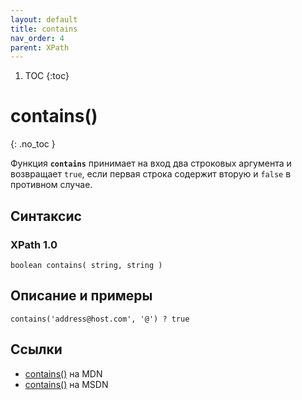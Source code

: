 ```yaml
---
layout: default
title: contains
nav_order: 4
parent: XPath
---
```


<!-- prettier-ignore-start -->
1. TOC
{:toc}

# contains()
{: .no_toc }
<!-- prettier-ignore-end -->

Функция **`contains`** принимает на вход два строковых аргумента и возвращает `true`, если первая строка содержит вторую и `false` в противном случае.

## Синтаксис

### XPath 1.0

```
boolean contains( string, string )
```

## Описание и примеры

```
contains('address@host.com', '@') ? true
```

## Ссылки

- [contains()](https://developer.mozilla.org/en-US/docs/Web/XPath/Functions/contains) на MDN
- [contains()](<https://docs.microsoft.com/en-us/previous-versions/dotnet/netframework-4.0/ms256195(v%3dvs.100)>) на MSDN
